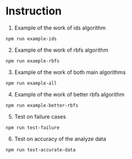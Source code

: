 # Instruction
1. Example of the work of ids algorithm
```
npm run example-ids
````
2. Example of the work of rbfs algorithm
```
npm run example-rbfs
````
3. Example of the work of both main algorithms
```
npm run example-all
````
4. Example of the work of better rbfs algorithm
```
npm run example-better-rbfs
````
5. Test on failure cases
```
npm run test-failure
````
6. Test on accuracy of the analyze data
```
npm run test-accurate-data
````
